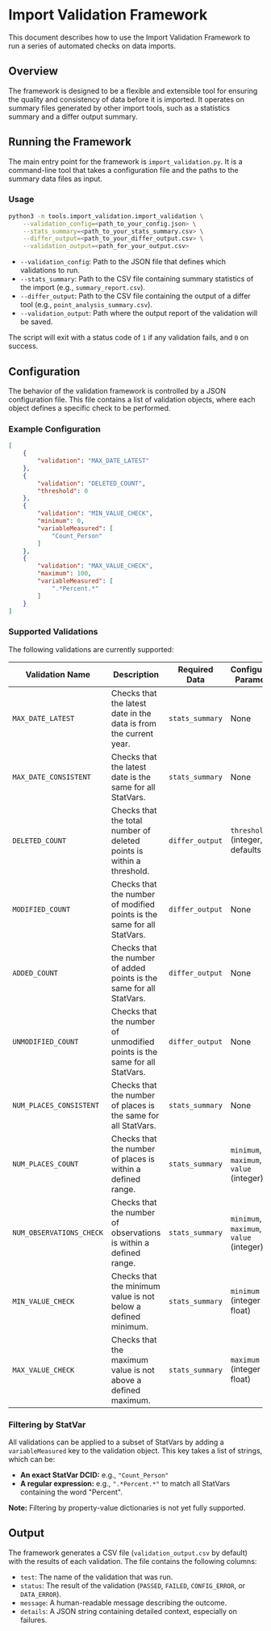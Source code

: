 # Import Validation Framework

This document describes how to use the Import Validation Framework to run a series of automated checks on data imports.

## Overview

The framework is designed to be a flexible and extensible tool for ensuring the quality and consistency of data before it is imported. It operates on summary files generated by other import tools, such as a statistics summary and a differ output summary.

## Running the Framework

The main entry point for the framework is `import_validation.py`. It is a command-line tool that takes a configuration file and the paths to the summary data files as input.

### Usage

```bash
python3 -m tools.import_validation.import_validation \
    --validation_config=<path_to_your_config.json> \
    --stats_summary=<path_to_your_stats_summary.csv> \
    --differ_output=<path_to_your_differ_output.csv> \
    --validation_output=<path_for_your_output.csv>
```

- `--validation_config`: Path to the JSON file that defines which validations to run.
- `--stats_summary`: Path to the CSV file containing summary statistics of the import (e.g., `summary_report.csv`).
- `--differ_output`: Path to the CSV file containing the output of a differ tool (e.g., `point_analysis_summary.csv`).
- `--validation_output`: Path where the output report of the validation will be saved.

The script will exit with a status code of `1` if any validation fails, and `0` on success.

## Configuration

The behavior of the validation framework is controlled by a JSON configuration file. This file contains a list of validation objects, where each object defines a specific check to be performed.

### Example Configuration

```json
[
    {
        "validation": "MAX_DATE_LATEST"
    },
    {
        "validation": "DELETED_COUNT",
        "threshold": 0
    },
    {
        "validation": "MIN_VALUE_CHECK",
        "minimum": 0,
        "variableMeasured": [
            "Count_Person"
        ]
    },
    {
        "validation": "MAX_VALUE_CHECK",
        "maximum": 100,
        "variableMeasured": [
            ".*Percent.*"
        ]
    }
]
```

### Supported Validations

The following validations are currently supported:

| Validation Name           | Description                                                              | Required Data     | Configuration Parameters                               |
| ------------------------- | ------------------------------------------------------------------------ | ----------------- | ------------------------------------------------------ |
| `MAX_DATE_LATEST`         | Checks that the latest date in the data is from the current year.        | `stats_summary`   | None                                                   |
| `MAX_DATE_CONSISTENT`     | Checks that the latest date is the same for all StatVars.                | `stats_summary`   | None                                                   |
| `DELETED_COUNT`           | Checks that the total number of deleted points is within a threshold.    | `differ_output`   | `threshold` (integer, defaults to 0)                   |
| `MODIFIED_COUNT`          | Checks that the number of modified points is the same for all StatVars.  | `differ_output`   | None                                                   |
| `ADDED_COUNT`             | Checks that the number of added points is the same for all StatVars.     | `differ_output`   | None                                                   |
| `UNMODIFIED_COUNT`        | Checks that the number of unmodified points is the same for all StatVars. | `differ_output`   | None                                                   |
| `NUM_PLACES_CONSISTENT`   | Checks that the number of places is the same for all StatVars.           | `stats_summary`   | None                                                   |
| `NUM_PLACES_COUNT`        | Checks that the number of places is within a defined range.              | `stats_summary`   | `minimum`, `maximum`, or `value` (integer)             |
| `NUM_OBSERVATIONS_CHECK`  | Checks that the number of observations is within a defined range.        | `stats_summary`   | `minimum`, `maximum`, or `value` (integer)             |
| `MIN_VALUE_CHECK`         | Checks that the minimum value is not below a defined minimum.            | `stats_summary`   | `minimum` (integer or float)                           |
| `MAX_VALUE_CHECK`         | Checks that the maximum value is not above a defined maximum.            | `stats_summary`   | `maximum` (integer or float)                           |

### Filtering by StatVar

All validations can be applied to a subset of StatVars by adding a `variableMeasured` key to the validation object. This key takes a list of strings, which can be:

- **An exact StatVar DCID:** e.g., `"Count_Person"`
- **A regular expression:** e.g., `".*Percent.*"` to match all StatVars containing the word "Percent".

**Note:** Filtering by property-value dictionaries is not yet fully supported.

## Output

The framework generates a CSV file (`validation_output.csv` by default) with the results of each validation. The file contains the following columns:

- `test`: The name of the validation that was run.
- `status`: The result of the validation (`PASSED`, `FAILED`, `CONFIG_ERROR`, or `DATA_ERROR`).
- `message`: A human-readable message describing the outcome.
- `details`: A JSON string containing detailed context, especially on failures.
